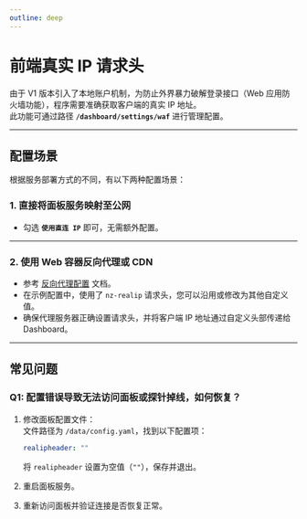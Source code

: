 ```yaml
---
outline: deep
---
```


# 前端真实 IP 请求头

由于 V1 版本引入了本地账户机制，为防止外界暴力破解登录接口（Web 应用防火墙功能），程序需要准确获取客户端的真实 IP 地址。  
此功能可通过路径 **`/dashboard/settings/waf`** 进行管理配置。

---

## 配置场景

根据服务部署方式的不同，有以下两种配置场景：

### 1. 直接将面板服务映射至公网

- 勾选 **`使用直连 IP`** 即可，无需额外配置。

---

### 2. 使用 Web 容器反向代理或 CDN

- 参考 [反向代理配置](/guide/q3.html) 文档。
- 在示例配置中，使用了 `nz-realip` 请求头，您可以沿用或修改为其他自定义值。
- 确保代理服务器正确设置请求头，并将客户端 IP 地址通过自定义头部传递给 Dashboard。

---

## 常见问题

### Q1: 配置错误导致无法访问面板或探针掉线，如何恢复？

1. 修改面板配置文件：  
   文件路径为 `/data/config.yaml`，找到以下配置项：
   ```yaml
   realipheader: ""
   ```
   将 `realipheader` 设置为空值（`""`），保存并退出。

2. 重启面板服务。

3. 重新访问面板并验证连接是否恢复正常。

